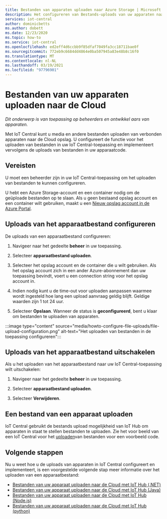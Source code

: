 ```yaml
---
title: Bestanden van apparaten uploaden naar Azure Storage | Microsoft Docs
description: Het configureren van Bestands-uploads van uw apparaten naar de Cloud. Nadat u het uploaden van bestanden hebt geconfigureerd, implementeert u het uploaden van bestanden op uw apparaten.
services: iot-central
author: dominicbetts
ms.author: dobett
ms.date: 12/23/2020
ms.topic: how-to
ms.service: iot-central
ms.openlocfilehash: ed2eff4d6ccbb9f85dfaf7049fa3cc18711bae0f
ms.sourcegitcommit: 772eb9c6684dd4864e0ba507945a83e48b8c16f0
ms.translationtype: MT
ms.contentlocale: nl-NL
ms.lasthandoff: 03/19/2021
ms.locfileid: "97796901"
---
```

# <a name="upload-files-from-your-devices-to-the-cloud"></a>Bestanden van uw apparaten uploaden naar de Cloud

*Dit onderwerp is van toepassing op beheerders en ontwikkel aars van apparaten.*

Met IoT Central kunt u media en andere bestanden uploaden van verbonden apparaten naar de Cloud opslag. U configureert de functie voor het uploaden van bestanden in uw IoT Central-toepassing en implementeert vervolgens de uploads van bestanden in uw apparaatcode.

## <a name="prerequisites"></a>Vereisten

U moet een beheerder zijn in uw IoT Central-toepassing om het uploaden van bestanden te kunnen configureren.

U hebt een Azure Storage-account en een container nodig om de geüploade bestanden op te slaan. Als u geen bestaand opslag account en een container wilt gebruiken, maakt u een [Nieuw opslag account in de Azure Portal](https://ms.portal.azure.com/#create/Microsoft.StorageAccount-ARM).

## <a name="configure-device-file-uploads"></a>Uploads van het apparaatbestand configureren

De uploads van een apparaatbestand configureren:

1. Navigeer naar het gedeelte **beheer** in uw toepassing.

1. Selecteer **apparaatbestand uploaden**.

1. Selecteer het opslag account en de container die u wilt gebruiken. Als het opslag account zich in een ander Azure-abonnement dan uw toepassing bevindt, voert u een connection string voor het opslag account in.

1. Indien nodig kunt u de time-out voor uploaden aanpassen waarmee wordt ingesteld hoe lang een upload aanvraag geldig blijft. Geldige waarden zijn 1 tot 24 uur.

1. Selecteer **Opslaan**. Wanneer de status is **geconfigureerd**, bent u klaar om bestanden te uploaden van apparaten.

:::image type="content" source="media/howto-configure-file-uploads/file-upload-configuration.png" alt-text="Het uploaden van bestanden in de toepassing configureren":::

## <a name="disable-device-file-uploads"></a>Uploads van het apparaatbestand uitschakelen

Als u het uploaden van het apparaatbestand naar uw IoT Central-toepassing wilt uitschakelen:

1. Navigeer naar het gedeelte **beheer** in uw toepassing.

1. Selecteer **apparaatbestand uploaden**.

1. Selecteer **Verwijderen**.

## <a name="upload-a-file-from-a-device"></a>Een bestand van een apparaat uploaden

IoT Central gebruikt de bestands upload mogelijkheid van IoT Hub om apparaten in staat te stellen bestanden te uploaden. Zie het voor beeld van een IoT Central voor het [uploaden](/samples/iot-for-all/iotc-file-upload-device/iotc-file-upload-device/)van bestanden voor een voorbeeld code.

## <a name="next-steps"></a>Volgende stappen

Nu u weet hoe u de uploads van apparaten in IoT Central configureert en implementeert, is een voorgestelde volgende stap meer informatie over het uploaden van een apparaatbestand:

- [Bestanden van uw apparaat uploaden naar de Cloud met IoT Hub (.NET)](../../iot-hub/iot-hub-csharp-csharp-file-upload.md)
- [Bestanden van uw apparaat uploaden naar de Cloud met IoT Hub (Java)](../../iot-hub/iot-hub-java-java-file-upload.md)
- [Bestanden van uw apparaat uploaden naar de Cloud met IoT Hub (Node.js)](../../iot-hub/iot-hub-node-node-file-upload.md)
- [Bestanden van uw apparaat uploaden naar de Cloud met IoT Hub (python)](../../iot-hub/iot-hub-python-python-file-upload.md)